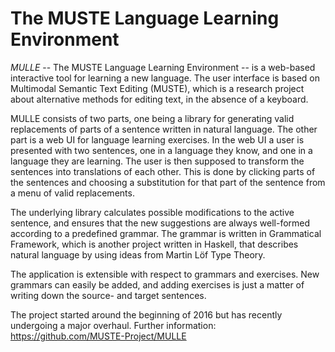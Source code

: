 The MUSTE Language Learning Environment
===

*MULLE* -- The MUSTE Language Learning Environment -- is a web-based interactive tool for learning a new language. The user interface is based on Multimodal Semantic Text Editing (MUSTE), which is a research project about alternative methods for editing text, in the absence of a keyboard.

MULLE consists of two parts, one being a library for generating valid replacements of parts of a sentence written in natural language. The other part is a web UI for language learning exercises. In the web UI a user is presented with two sentences, one in a language they know, and one in a language they are learning. The user is then supposed to transform the sentences into translations of each other. This is done by clicking parts of the sentences and choosing a substitution for that part of the sentence from a menu of valid replacements.

The underlying library calculates possible modifications to the active sentence, and ensures that the new suggestions are always well-formed according to a predefined grammar. The grammar is written in Grammatical Framework, which is another project written in Haskell, that describes natural language by using ideas from Martin Löf Type Theory.

The application is extensible with respect to grammars and exercises. New grammars can easily be added, and adding exercises is just a matter of writing down the source- and target sentences.

The project started around the beginning of 2016 but has recently undergoing a major overhaul. Further information: https://github.com/MUSTE-Project/MULLE
